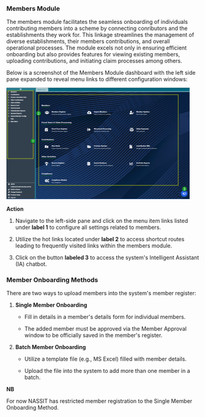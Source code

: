 ### Members Module

The members module facilitates the seamless onboarding of individuals contributing members into a scheme by connecting conributors and the establishments they work for. This linkage streamlines the management of diverse establishments, their members contributions, and overall operational processes. The module excels not only in ensuring efficient onboarding but also provides features for viewing existing members, uploading contributions, and initiating claim processes among others.

Below is a screenshot of the Members Module dashboard with the left side pane expanded to reveal menu links to different configuration windows:

<img  alt="Members module dashboard " width="95%" height="auto"  class="center"  src="../.vuepress/public/membersmedia/image1.png">

**Action**

1.  Navigate to the left-side pane and click on the menu item links listed under **label 1** to configure all settings related to members.

2.  Utilize the hot links located under **label 2** to access shortcut routes leading to frequently visited links within the members module.

3.  Click on the button **labeled 3** to access the system's Intelligent Assistant (IA) chatbot.
    
<!--

## Prerequisites

**Scheme Data Importation Guidelines**

To ensure an efficient upload of members' details, their beneficiaries, contributions, and opening balances into a new scheme setup in the system, scheme administrators should prepare templates with the following data:

1.  **Member Details Template:** Contains members' details with three unique columns: member number, member class code, and cost center code.

2.  **Beneficiary Details Template:** Contains beneficiaries' details with the member number column linking each beneficiary to a specific member.

3.  **Opening Balances Templates:**

    -   Consist of two templates - registered and unregistered opening balances.

    -   Each template has balances with a unique member number column, attaching the balances to specific members.

4.  **Member Contributions Template:**

    -   Includes members\' contributions and salary details.

    -   Contains a unique member number column that ties the contribution amounts to specific members.

-->

### Member Onboarding Methods

There are two ways to upload members into the system's member register:

1.  **Single Member Onboarding**

    -   Fill in details in a member's details form for individual members.

    -   The added member must be approved via the Member Approval window to be officially saved in the member's register.


2.  **Batch Member Onboarding**

    -   Utilize a template file (e.g., MS Excel) filled with member details.

    -   Upload the file into the system to add more than one member in a batch.

**NB**

For now NASSIT has restricted member registration to the Single Member Onboarding Method. 